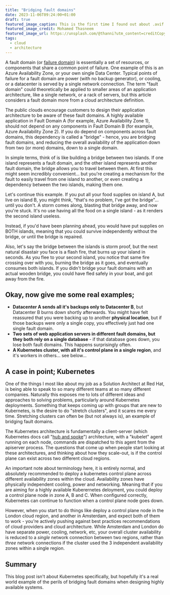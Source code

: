 ```yaml
---
title: "Bridging fault domains"
date: 2023-11-06T09:24:00+01:00
draft: true
featured_image_caption: This is the first time I found out about .avif files. Pretty, and small.
featured_image_credit: Mohamed Thasneem
featured_image_url: https://unsplash.com/@thanni?utm_content=creditCopyText&utm_medium=referral&utm_source=unsplash
tags:
  - cloud
  - architecture
---
```


A fault domain (or [failure domain](https://en.wikipedia.org/wiki/Failure_domain)) is essentially a set of resources, or components that share a common point of failure. One example of this is an Azure Availability Zone, or your own single Data Center. Typical points of failure for a fault domain are power (with no backup generator), or cooling, or a datacenter is served by a single network connection. The term "fault domain" could theoretically be applied to smaller areas of an application architecture, like a single network, or a rack of servers, but this article considers a fault domain more from a cloud architecture definition.

The public clouds encourage customers to design their application architecture to be aware of these fault domains. A highly available application in Fault Domain A (for example, Azure Availability Zone 1), should not depend on any components in Fault Domain B (for example, Azure Availability Zone 2). If you do depend on components across fault domains, this dependency is called a "bridge" - hence, you are bridging fault domains, and reducing the overall availability of the application down from two (or more) domains, down to a single domain.

In simple terms, think of is like building a bridge between two islands. If one island represents a fault domain, and the other island represents another fault domain, the bridge allows you to travel between them. At first this might seem incredibly convenient... but you're creating a mechanism for the fault to easily travel from one island to another, or even creating a dependency between the two islands, making them one.

Let's continue this example. If you put all your food supplies on island A, but live on island B, you might think, "that's no problem, I've got the bridge"... until you don't. A storm comes along, blasting that bridge away, and now you're stuck. It's no use having all the food on a single island - as it renders the second island useless.

Instead, if you'd have been planning ahead, you would have put supplies on BOTH islands, meaning that you could survive independently without the bridge, or until the bridge is repaired.

Also, let's say the bridge between the islands is storm proof, but the next natural disastair you face is a flash fire, that burns up your island in seconds. As you flee to your second island, you notice that same fire crossing over with you, burning the bridge as it goes, and eventually consumes both islands. If you didn't bridge your fault domains with an actual wooden bridge, you could have fled safely in your boat, and got away from the fire.

## Okay, now give me some real examples;

* **Datacenter A sends all it's backups only to Datacenter B**, but Datacenter B burns down shortly afterwards. You might have felt reassured that you were backing up to another **physical location**, but if those backups were only a single copy, you effectively just had one single fault domain.
* **Two sets of web application servers in different fault domains, but they both rely on a single database** - if that database goes down, you lose both fault domains. This happens surprisingly often.
* **A Kubernetes cluster, with all it's control plane in a single region**, and it's workers in others... see below...

## A case in point; Kubernetes

One of the things I most like about my job as a Solution Architect at Red Hat, is being able to speak to so many different teams at so many different companies. Naturally this exposes me to lots of different ideas and approaches to solving problems, particularly around Kubernetes deployments. Something that keeps coming up with groups that are new to Kubernetes, is the desire to do "stretch clusters", and it scares me every time. Stretching clusters can often be (but not always is), an example of bridging fault domains.

The Kubernetes architecture is fundamentally a client-server (which Kubernetes docs call "[hub and spoke](https://kubernetes.io/docs/concepts/architecture/control-plane-node-communication/)") architecture, with a "kubelet" agent running on each node, commands are dispatched to this agent from the apiserver process. The questions that come up when people start looking at these architectures, and thinking about how they scale-out, is if the control plane can exist across two different cloud regions.

An important note about terminology here, it is entirely normal, and absolutely recommended to deploy a kubernetes control plane across different availability zones within the cloud. Availability zones have physically independent cooling, power and networking. Meaning that if you are aiming for a highly available Kuberernetes deloyment, you could deploy a control plane node in zone A, B and C. When configured correctly, Kubernetes can continue to function when a control plane node goes down.

However, when you start to do things like deploy a control plane node in the London cloud region, and another in Amsterdam, and expect both of them to work - you're actively pushing against best practices recommendations of cloud providers and cloud architecture. While Amsterdam and London do have separate power, cooling, network, etc, your overall cluster availability is reduced to a *single* network connection between two regions, rather than *three* network connections if the cluster used the 3 independent availability zones within a single region.

## Summary

This blog post isn't about Kubernetes specifically, but hopefully it's a real world example of the perils of bridging fault domains when designing highly available systems.

